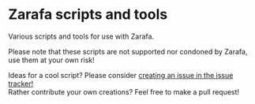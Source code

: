 Zarafa scripts and tools
=====

Various scripts and tools for use with Zarafa.

Please note that these scripts are not supported nor condoned by Zarafa, use them at your own risk!

Ideas for a cool script? Please consider [creating an issue in the issue tracker!](https://github.com/zarafagroupware/zarafa-tools/issues/new "Create an issue")  
Rather contribute your own creations? Feel free to make a pull request!
